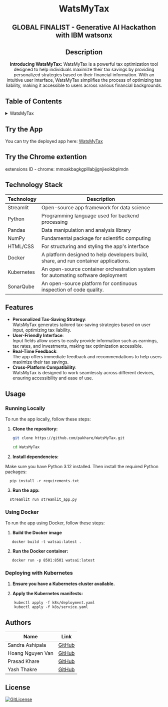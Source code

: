 <!-- PROJECT TITLE -->
<h1 align="center">WatsMyTax</h1>
<h2 align="center">GLOBAL FINALIST - Generative AI Hackathon with IBM watsonx</h2>

<div id="header" align="center">
</div>
<h2 align="center">
 Description
</h2>
<p align="center"><strong>Introducing WatsMyTax:</strong>
   WatsMyTax is a powerful tax optimization tool designed to help individuals maximize their tax savings by providing personalized strategies based on their financial information. With an intuitive user interface, WatsMyTax simplifies the process of optimizing tax liability, making it accessible to users across various financial backgrounds.</p>

## Table of Contents

<details>
<summary>WatsMyTax</summary>

- [Application Description](#application-description)
- [Try the App](#try-the-app)
- [Technology Stack](#technology-stack)
- [Features](#features)
- [Usage](#usage)
  - [Running Locally](#running-locally)
  - [Using Docker](#using-docker)
  - [Deploying with Kubernetes](#deploying-with-kubernetes)
  - [Continuous Integration with SonarQube](#continuous-integration-with-sonarqube)
- [Authors](#authors)
- [License](#license)

</details>

## Try the App

You can try the deployed app here: [WatsMyTax](https://watsmytax.streamlit.app/)

## Try the Chrome extention

extensions ID - chrome: mmoakbagkgplllabjjgnjieoikbplmdn 

## Technology Stack

| Technology   | Description                                      |
| ------------ | ------------------------------------------------ |
| Streamlit    | Open-source app framework for data science       |
| Python       | Programming language used for backend processing |
| Pandas       | Data manipulation and analysis library           |
| NumPy        | Fundamental package for scientific computing     |
| HTML/CSS     | For structuring and styling the app's interface   |
| Docker       | A platform designed to help developers build, share, and run container applications.    |
| Kubernetes   | An open-source container orchestration system for automating software deployment   |
| SonarQube    | An open-source platform for continuous inspection of code quality.   |

## Features

- **Personalized Tax-Saving Strategy**:<br> WatsMyTax generates tailored tax-saving strategies based on user input, optimizing tax liability.
- **User-Friendly Interface**:<br> Input fields allow users to easily provide information such as earnings, tax rates, and investments, making tax optimization accessible.
- **Real-Time Feedback**:<br> The app offers immediate feedback and recommendations to help users maximize their tax savings.
- **Cross-Platform Compatibility**:<br> WatsMyTax is designed to work seamlessly across different devices, ensuring accessibility and ease of use.

## Usage

### Running Locally

To run the app locally, follow these steps:

1. **Clone the repository:**

   ```bash
   git clone https://github.com/pakhare/WatsMyTax.git

   cd WatsMyTax
   

2. **Install dependencies:**

Make sure you have Python 3.12 installed. Then install the required Python packages:
    

```
  pip install -r requirements.txt
```


3. **Run the app:**


```
  streamlit run streamlit_app.py
```

### Using Docker

To run the app using Docker, follow these steps:

1. **Build the Docker image**

```
   docker build -t watsai:latest .
```


2. **Run the Docker container:**

```
   docker run -p 8501:8501 watsai:latest
```


### Deploying with Kubernetes

1. **Ensure you have a Kubernetes cluster available.**

2. **Apply the Kubernetes manifests:**

```
    kubectl apply -f k8s/deployment.yaml
    kubectl apply -f k8s/service.yaml
```


## Authors

| Name               | Link                                      |
| ------------------ | ----------------------------------------- |
| Sandra Ashipala     | [GitHub](https://github.com/sandramsc) |
| Hoang Nguyen Van | [GitHub](https://github.com/hoangnv170752) |
| Prasad Khare | [GitHub](https://github.com/pakhare) |
| Yash Thakre | [GitHub](https://github.com/yash9904) |

## License

[![GitLicense](https://img.shields.io/badge/License-Apache-lime.svg)](https://github.com/pakhare/WatsMyTax/blob/main/LICENSE)
